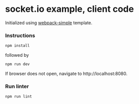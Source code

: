 # socket.io example, client code

Initialized using [webpack-simple](https://github.com/vuejs-templates/webpack-simple) template.

### Instructions
```sh
npm install
```
followed by
```sh
npm run dev
```
If browser does not open, navigate to http://localhost:8080.

### Run linter
```sh
npm run lint
```
